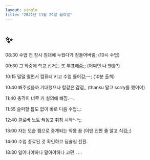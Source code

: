 ```yaml
---
layout: single
title: "2021년 11월 29일 월요일"
---
```


# ✨

08:30 수업 전 잠시 침대에 누웠다가 잠들어버림; (10시 수업)

09:30 그 와중에 학교 선거는 또 투표해줌;; (어쩌면 나 젠틀?)

10:15 덜덜 떨면서 컴퓨터 키고 수업 들어감;ㅡ; (10분 출첵)

10:40 봐주셨을까 기대했으나 칼같은 감점,, (thanku 말고 sorry를 했어야)

11:40 충격이 너무 커 실의에 빠짐.ㅡ.

11:55 슬퍼할 틈도 없이 바로 다음 수업:_:

12:40 클로바 노트 켜놓고 취침 시작^-^;;

13:00 자는 모습 캠으로 중계되는 악몽 꿈 (이땐 진짠 줄 알고 식겁;;)

14:00 수업 종료된 것 확인하고 딥슬립 전환.

18:30 일어나야하나 말아야하나 고민 . . .
